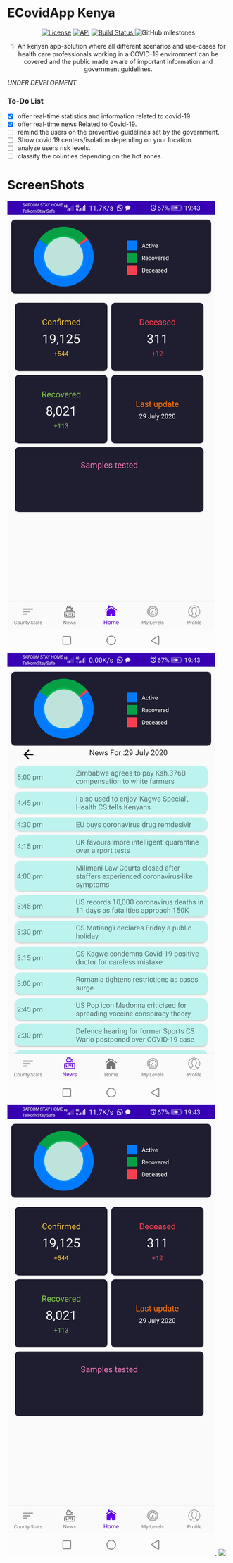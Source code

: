 # ECovidApp Kenya

<p align="center">
  <a href="https://opensource.org/licenses/MIT"><img alt="License" src="https://img.shields.io/badge/license-MIT%20License-blue.svg"/></a>
  <a href="https://android-arsenal.com/api?level=23"><img alt="API" src="https://img.shields.io/badge/API-23%2B-brightgreen.svg?style=flat"/></a>
  <a href="https://travis-ci.org/skydoves/ElasticViews"><img alt="Build Status" src="https://travis-ci.org/skydoves/ElasticViews.svg?branch=master"/>
  </a>
  <img alt="GitHub milestones" src="https://img.shields.io/github/milestones/open/kiduyu-klaus/AGRIFARM--An-android_based-ICT-solution-for-farmers?style=plastic">
  <a href="https://img.shields.io/github/milestones/open/kiduyu-klaus/AGRIFARM--An-android_based-ICT-solution-for-farmers?style=plastic"></a>
</p>
<p align="center">
✨ An kenyan app-solution where all different scenarios and use-cases for health care professionals working in a COVID-19 environment can be covered and the public made aware of important information and government guidelines.
</p>

 *UNDER DEVELOPMENT*
 ### To-Do List

- [x] offer real-time statistics and information related to covid-19.
- [x] offer real-time news Related to Covid-19.
- [ ] remind the users on the preventive guidelines set by the government.
- [ ] Show covid 19 centers/isolation depending on your location.
- [ ] analyze users risk levels.
- [ ] classify the counties depending on the hot zones.

# ScreenShots
<img src="./screenshots/home.jpg"> <img src="./screenshots/news.jpg"> <img src="./screenshots/home.jpg">.
<img src="./screenshots/consumable_fragment.jpg">
